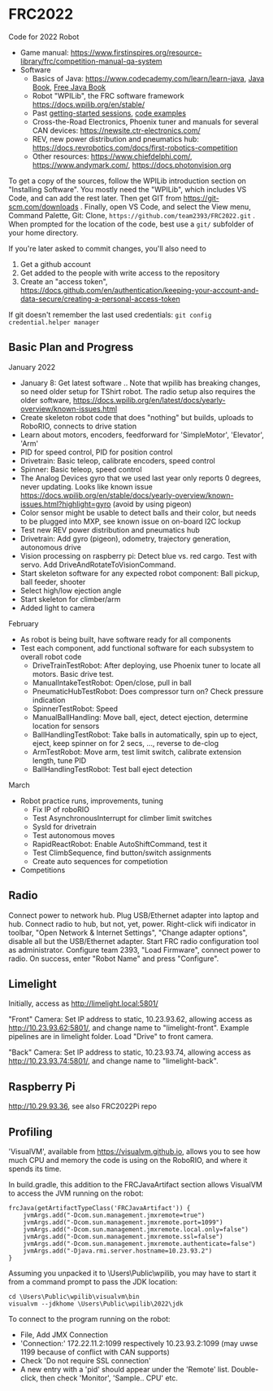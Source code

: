 FRC2022
=======

Code for 2022 Robot

 * Game manual: https://www.firstinspires.org/resource-library/frc/competition-manual-qa-system
 * Software
   * Basics of Java: https://www.codecademy.com/learn/learn-java, [Java Book](https://www.amazon.com/dp/0596009208),
     [Free Java Book](https://greenteapress.com/wp/think-java-2e/)
   * Robot "WPILib", the FRC software framework https://docs.wpilib.org/en/stable/
   * Past [getting-started sessions](https://github.com/team2393/FRC/wiki), [code examples](https://github.com/team2393/FRC/tree/master/src/main/java)
   * Cross-the-Road Electronics, Phoenix tuner and manuals for several CAN devices: https://newsite.ctr-electronics.com/
   * REV, new power distribution and pneumatics hub: https://docs.revrobotics.com/docs/first-robotics-competition
   * Other resources: https://www.chiefdelphi.com/, https://www.andymark.com/, https://docs.photonvision.org

To get a copy of the sources, follow the WPILib introduction section on "Installing Software".
You mostly need the "WPILib", which includes VS Code, and can add the rest later.
Then get GIT from https://git-scm.com/downloads .
Finally, open VS Code, and select the View menu, Command Palette, Git: Clone, `https://github.com/team2393/FRC2022.git` .
When prompted for the location of the code, best use a `git/` subfolder of your home directory.

If you're later asked to commit changes, you'll also need to
  1) Get a github account
  2) Get added to the people with write access to the repository
  3) Create an "access token", https://docs.github.com/en/authentication/keeping-your-account-and-data-secure/creating-a-personal-access-token

If git doesn't remember the last used credentials:  `git config credential.helper manager`

Basic Plan and Progress
-----------------------

January 2022

* January 8: Get latest software .. Note that wpilib has breaking changes, so need older setup for TShirt robot. The radio setup also requires the older software, https://docs.wpilib.org/en/latest/docs/yearly-overview/known-issues.html
* Create skeleton robot code that does "nothing" but builds, uploads to RoboRIO, connects to drive station
* Learn about motors, encoders, feedforward for 'SimpleMotor', 'Elevator', 'Arm'
* PID for speed control, PID for position control
* Drivetrain: Basic teleop, calibrate encoders, speed control
* Spinner: Basic teleop, speed control
* The Analog Devices gyro that we used last year only reports 0 degrees, never updating.
  Looks like known issue https://docs.wpilib.org/en/stable/docs/yearly-overview/known-issues.html?highlight=gyro (avoid by using pigeon)
* Color sensor might be usable to detect balls and their color, but needs to be plugged into MXP, see known issue
  on on-board I2C lockup
* Test new REV power distribution and pneumatics hub
* Drivetrain: Add gyro (pigeon), odometry, trajectory generation, autonomous drive
* Vision processing on raspberry pi: Detect blue vs. red cargo. Test with servo. Add DriveAndRotateToVisionCommand.
* Start skeleton software for any expected robot component: Ball pickup, ball feeder, shooter
* Select high/low ejection angle
* Start skeleton for climber/arm
* Added light to camera

February

 * As robot is being built, have software ready for all components
 * Test each component, add functional software for each subsystem to overall robot code
   * DriveTrainTestRobot: After deploying, use Phoenix tuner to locate all motors.
     Basic drive test.
   * ManualIntakeTestRobot: Open/close, pull in ball
   * PneumaticHubTestRobot: Does compressor turn on? Check pressure indication
   * SpinnerTestRobot: Speed
   * ManualBallHandling: Move ball, eject, detect ejection, determine location for sensors
   * BallHandlingTestRobot: Take balls in automatically, spin up to eject, eject, keep spinner on for 2 secs, ..., reverse to de-clog
   * ArmTestRobot: Move arm, test limit switch, calibrate extension length, tune PID
   * BallHandlingTestRobot: Test ball eject detection
  
March

 * Robot practice runs, improvements, tuning
   * Fix IP of roboRIO
   * Test AsynchronousInterrupt for climber limit switches
   * SysId for drivetrain
   * Test autonomous moves
   * RapidReactRobot: Enable AutoShiftCommand, test it
   * Test ClimbSequence, find button/switch assignments
   * Create auto sequences for competiotion
 * Competitions


Radio
-----

Connect power to network hub.
Plug USB/Ethernet adapter into laptop and hub.
Connect radio to hub, but not, yet, power.
Right-click wifi indicator in toolbar, "Open Network & Internet Settings", "Change adapter options",
disable all but the USB/Ethernet adapter.
Start FRC radio configuration tool as administrator.
Configure team 2393, "Load Firmware", connect power to radio.
On success, enter "Robot Name" and press "Configure".


Limelight
---------

Initially, access as http://limelight.local:5801/

"Front" Camera:
Set IP address to static, 10.23.93.62, allowing access as http://10.23.93.62:5801/, and change name to "limelight-front".
Example pipelines are in limelight folder. Load "Drive" to front camera.

"Back" Camera:
Set IP address to static, 10.23.93.74, allowing access as http://10.23.93.74:5801/, and change name to "limelight-back".


Raspberry Pi
------------

http://10.29.93.36, see also FRC2022Pi repo


Profiling
---------

'VisualVM', available from https://visualvm.github.io,
allows you to see how much CPU and memory the code is using on the RoboRIO,
and where it spends its time.

In build.gradle, this addition to the FRCJavaArtifact section
allows VisualVM to access the JVM running on the robot:

```
frcJava(getArtifactTypeClass('FRCJavaArtifact')) {
    jvmArgs.add("-Dcom.sun.management.jmxremote=true")
    jvmArgs.add("-Dcom.sun.management.jmxremote.port=1099")
    jvmArgs.add("-Dcom.sun.management.jmxremote.local.only=false")
    jvmArgs.add("-Dcom.sun.management.jmxremote.ssl=false")
    jvmArgs.add("-Dcom.sun.management.jmxremote.authenticate=false")
    jvmArgs.add("-Djava.rmi.server.hostname=10.23.93.2")
}
```

Assuming you unpacked it to \Users\Public\wpilib,
you may have to start it from a command prompt to pass the JDK location:

```
cd \Users\Public\wpilib\visualvm\bin
visualvm --jdkhome \Users\Public\wpilib\2022\jdk
```

To connect to the program running on the robot:
 * File, Add JMX Connection
 * 'Connection:' 172.22.11.2:1099 respectively 10.23.93.2:1099
   (may uwse 1199 because of conflict with CAN supports)
 * Check 'Do not require SSL connection'
 * A new entry with a 'pid' should appear under the 'Remote' list.
   Double-click, then check 'Monitor', 'Sample.. CPU' etc.

